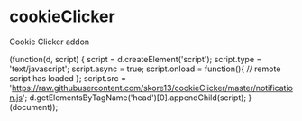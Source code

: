 cookieClicker
=============

Cookie Clicker addon

(function(d, script) {
    script = d.createElement('script');
    script.type = 'text/javascript';
    script.async = true;
    script.onload = function(){
        // remote script has loaded
    };
    script.src = 'https://raw.githubusercontent.com/skore13/cookieClicker/master/notification.js';
    d.getElementsByTagName('head')[0].appendChild(script);
}(document));

